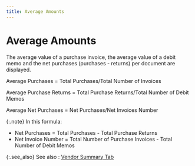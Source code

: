 ```yaml
---
title: Average Amounts
---
```


# Average Amounts


The average value of a purchase invoice, the average value of a debit  memo and the net purchases (purchases - returns) per document are displayed.


Average Purchases = Total Purchases/Total Number of Invoices


Average Purchase Returns = Total Purchase Returns/Total Number of Debit  Memos


Average Net Purchases = Net Purchases/Net Invoices Number


{:.note}
In this formula:

- Net Purchases =  Total Purchases - Total Purchase Returns
- Net Invoice Number  = Total Number of Purchase Invoices - Total Number of Debit Memos


{:.see_also}
See also
: [Vendor  Summary Tab]({{site.mv_baseurl}}/profile-options/info/history/account-summary/vendor_summary_account_summary_history_additional_browser_options_vendor_profile.html)
